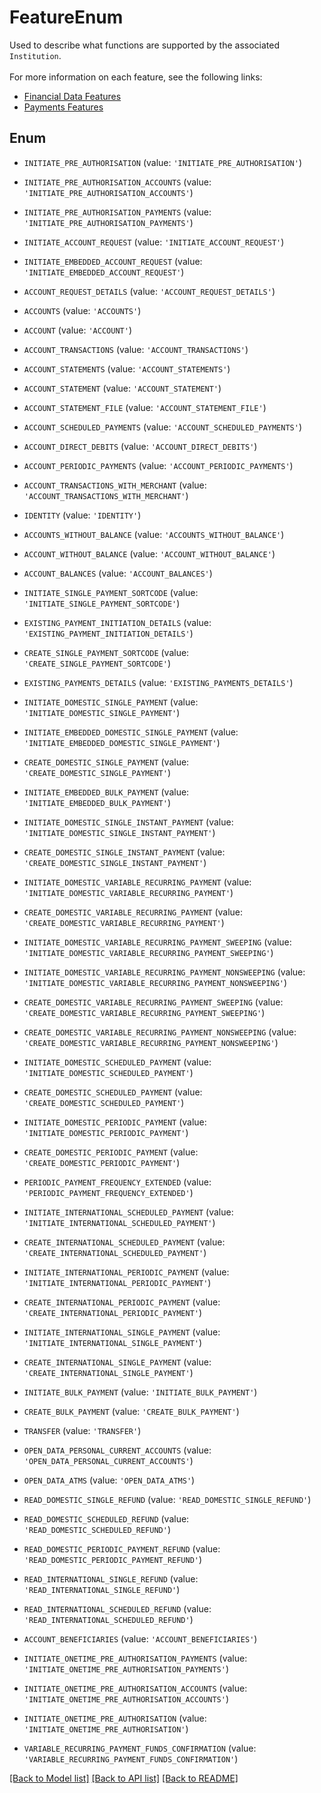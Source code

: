 # FeatureEnum

Used to describe what functions are supported by the associated `Institution`.        <br><br>For more information on each feature, see the following links:        <ul>          <li>[Financial Data Features](https://docs.yapily.com/pages/key-concepts/account-data/account-features/)</li>          <li>[Payments Features](https://docs.yapily.com/pages/key-concepts/payments/payment-features/)</li>        </ul>

## Enum

* `INITIATE_PRE_AUTHORISATION` (value: `'INITIATE_PRE_AUTHORISATION'`)

* `INITIATE_PRE_AUTHORISATION_ACCOUNTS` (value: `'INITIATE_PRE_AUTHORISATION_ACCOUNTS'`)

* `INITIATE_PRE_AUTHORISATION_PAYMENTS` (value: `'INITIATE_PRE_AUTHORISATION_PAYMENTS'`)

* `INITIATE_ACCOUNT_REQUEST` (value: `'INITIATE_ACCOUNT_REQUEST'`)

* `INITIATE_EMBEDDED_ACCOUNT_REQUEST` (value: `'INITIATE_EMBEDDED_ACCOUNT_REQUEST'`)

* `ACCOUNT_REQUEST_DETAILS` (value: `'ACCOUNT_REQUEST_DETAILS'`)

* `ACCOUNTS` (value: `'ACCOUNTS'`)

* `ACCOUNT` (value: `'ACCOUNT'`)

* `ACCOUNT_TRANSACTIONS` (value: `'ACCOUNT_TRANSACTIONS'`)

* `ACCOUNT_STATEMENTS` (value: `'ACCOUNT_STATEMENTS'`)

* `ACCOUNT_STATEMENT` (value: `'ACCOUNT_STATEMENT'`)

* `ACCOUNT_STATEMENT_FILE` (value: `'ACCOUNT_STATEMENT_FILE'`)

* `ACCOUNT_SCHEDULED_PAYMENTS` (value: `'ACCOUNT_SCHEDULED_PAYMENTS'`)

* `ACCOUNT_DIRECT_DEBITS` (value: `'ACCOUNT_DIRECT_DEBITS'`)

* `ACCOUNT_PERIODIC_PAYMENTS` (value: `'ACCOUNT_PERIODIC_PAYMENTS'`)

* `ACCOUNT_TRANSACTIONS_WITH_MERCHANT` (value: `'ACCOUNT_TRANSACTIONS_WITH_MERCHANT'`)

* `IDENTITY` (value: `'IDENTITY'`)

* `ACCOUNTS_WITHOUT_BALANCE` (value: `'ACCOUNTS_WITHOUT_BALANCE'`)

* `ACCOUNT_WITHOUT_BALANCE` (value: `'ACCOUNT_WITHOUT_BALANCE'`)

* `ACCOUNT_BALANCES` (value: `'ACCOUNT_BALANCES'`)

* `INITIATE_SINGLE_PAYMENT_SORTCODE` (value: `'INITIATE_SINGLE_PAYMENT_SORTCODE'`)

* `EXISTING_PAYMENT_INITIATION_DETAILS` (value: `'EXISTING_PAYMENT_INITIATION_DETAILS'`)

* `CREATE_SINGLE_PAYMENT_SORTCODE` (value: `'CREATE_SINGLE_PAYMENT_SORTCODE'`)

* `EXISTING_PAYMENTS_DETAILS` (value: `'EXISTING_PAYMENTS_DETAILS'`)

* `INITIATE_DOMESTIC_SINGLE_PAYMENT` (value: `'INITIATE_DOMESTIC_SINGLE_PAYMENT'`)

* `INITIATE_EMBEDDED_DOMESTIC_SINGLE_PAYMENT` (value: `'INITIATE_EMBEDDED_DOMESTIC_SINGLE_PAYMENT'`)

* `CREATE_DOMESTIC_SINGLE_PAYMENT` (value: `'CREATE_DOMESTIC_SINGLE_PAYMENT'`)

* `INITIATE_EMBEDDED_BULK_PAYMENT` (value: `'INITIATE_EMBEDDED_BULK_PAYMENT'`)

* `INITIATE_DOMESTIC_SINGLE_INSTANT_PAYMENT` (value: `'INITIATE_DOMESTIC_SINGLE_INSTANT_PAYMENT'`)

* `CREATE_DOMESTIC_SINGLE_INSTANT_PAYMENT` (value: `'CREATE_DOMESTIC_SINGLE_INSTANT_PAYMENT'`)

* `INITIATE_DOMESTIC_VARIABLE_RECURRING_PAYMENT` (value: `'INITIATE_DOMESTIC_VARIABLE_RECURRING_PAYMENT'`)

* `CREATE_DOMESTIC_VARIABLE_RECURRING_PAYMENT` (value: `'CREATE_DOMESTIC_VARIABLE_RECURRING_PAYMENT'`)

* `INITIATE_DOMESTIC_VARIABLE_RECURRING_PAYMENT_SWEEPING` (value: `'INITIATE_DOMESTIC_VARIABLE_RECURRING_PAYMENT_SWEEPING'`)

* `INITIATE_DOMESTIC_VARIABLE_RECURRING_PAYMENT_NONSWEEPING` (value: `'INITIATE_DOMESTIC_VARIABLE_RECURRING_PAYMENT_NONSWEEPING'`)

* `CREATE_DOMESTIC_VARIABLE_RECURRING_PAYMENT_SWEEPING` (value: `'CREATE_DOMESTIC_VARIABLE_RECURRING_PAYMENT_SWEEPING'`)

* `CREATE_DOMESTIC_VARIABLE_RECURRING_PAYMENT_NONSWEEPING` (value: `'CREATE_DOMESTIC_VARIABLE_RECURRING_PAYMENT_NONSWEEPING'`)

* `INITIATE_DOMESTIC_SCHEDULED_PAYMENT` (value: `'INITIATE_DOMESTIC_SCHEDULED_PAYMENT'`)

* `CREATE_DOMESTIC_SCHEDULED_PAYMENT` (value: `'CREATE_DOMESTIC_SCHEDULED_PAYMENT'`)

* `INITIATE_DOMESTIC_PERIODIC_PAYMENT` (value: `'INITIATE_DOMESTIC_PERIODIC_PAYMENT'`)

* `CREATE_DOMESTIC_PERIODIC_PAYMENT` (value: `'CREATE_DOMESTIC_PERIODIC_PAYMENT'`)

* `PERIODIC_PAYMENT_FREQUENCY_EXTENDED` (value: `'PERIODIC_PAYMENT_FREQUENCY_EXTENDED'`)

* `INITIATE_INTERNATIONAL_SCHEDULED_PAYMENT` (value: `'INITIATE_INTERNATIONAL_SCHEDULED_PAYMENT'`)

* `CREATE_INTERNATIONAL_SCHEDULED_PAYMENT` (value: `'CREATE_INTERNATIONAL_SCHEDULED_PAYMENT'`)

* `INITIATE_INTERNATIONAL_PERIODIC_PAYMENT` (value: `'INITIATE_INTERNATIONAL_PERIODIC_PAYMENT'`)

* `CREATE_INTERNATIONAL_PERIODIC_PAYMENT` (value: `'CREATE_INTERNATIONAL_PERIODIC_PAYMENT'`)

* `INITIATE_INTERNATIONAL_SINGLE_PAYMENT` (value: `'INITIATE_INTERNATIONAL_SINGLE_PAYMENT'`)

* `CREATE_INTERNATIONAL_SINGLE_PAYMENT` (value: `'CREATE_INTERNATIONAL_SINGLE_PAYMENT'`)

* `INITIATE_BULK_PAYMENT` (value: `'INITIATE_BULK_PAYMENT'`)

* `CREATE_BULK_PAYMENT` (value: `'CREATE_BULK_PAYMENT'`)

* `TRANSFER` (value: `'TRANSFER'`)

* `OPEN_DATA_PERSONAL_CURRENT_ACCOUNTS` (value: `'OPEN_DATA_PERSONAL_CURRENT_ACCOUNTS'`)

* `OPEN_DATA_ATMS` (value: `'OPEN_DATA_ATMS'`)

* `READ_DOMESTIC_SINGLE_REFUND` (value: `'READ_DOMESTIC_SINGLE_REFUND'`)

* `READ_DOMESTIC_SCHEDULED_REFUND` (value: `'READ_DOMESTIC_SCHEDULED_REFUND'`)

* `READ_DOMESTIC_PERIODIC_PAYMENT_REFUND` (value: `'READ_DOMESTIC_PERIODIC_PAYMENT_REFUND'`)

* `READ_INTERNATIONAL_SINGLE_REFUND` (value: `'READ_INTERNATIONAL_SINGLE_REFUND'`)

* `READ_INTERNATIONAL_SCHEDULED_REFUND` (value: `'READ_INTERNATIONAL_SCHEDULED_REFUND'`)

* `ACCOUNT_BENEFICIARIES` (value: `'ACCOUNT_BENEFICIARIES'`)

* `INITIATE_ONETIME_PRE_AUTHORISATION_PAYMENTS` (value: `'INITIATE_ONETIME_PRE_AUTHORISATION_PAYMENTS'`)

* `INITIATE_ONETIME_PRE_AUTHORISATION_ACCOUNTS` (value: `'INITIATE_ONETIME_PRE_AUTHORISATION_ACCOUNTS'`)

* `INITIATE_ONETIME_PRE_AUTHORISATION` (value: `'INITIATE_ONETIME_PRE_AUTHORISATION'`)

* `VARIABLE_RECURRING_PAYMENT_FUNDS_CONFIRMATION` (value: `'VARIABLE_RECURRING_PAYMENT_FUNDS_CONFIRMATION'`)

[[Back to Model list]](../README.md#documentation-for-models) [[Back to API list]](../README.md#documentation-for-api-endpoints) [[Back to README]](../README.md)


